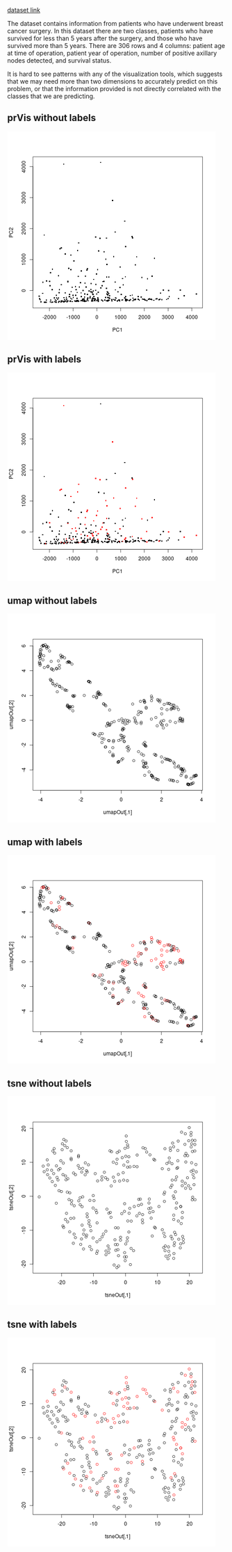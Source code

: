 [dataset link](https://archive.ics.uci.edu/ml/datasets/Haberman%27s+Survival)

The dataset contains information from patients who have underwent breast cancer
surgery. In this dataset there are two classes, patients who have survived for
less than 5 years after the surgery, and those who have survived more than 5
years. There are 306 rows and 4 columns: patient age at time of operation,
patient year of operation, number of positive axillary nodes detected, and
survival status.

It is hard to see patterns with any of the visualization tools, which suggests
that we may need more than two dimensions to accurately predict on this
problem, or that the information provided is not directly correlated with the
classes that we are predicting.


## prVis without labels
![prVis without labels](prVis.png)

## prVis with labels
![prVis with labels](prVis_labels.png)

## umap without labels
![umap without labels](umap.png)

## umap with labels
![umap with labels](umap_labels.png)

## tsne without labels
![tsne without labels](tsne.png)

## tsne with labels
![tsne with labels](tsne_labels.png)
